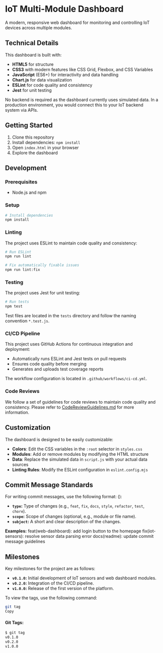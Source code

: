 # IoT Multi-Module Dashboard

A modern, responsive web dashboard for monitoring and controlling IoT devices across multiple modules.

## Technical Details

This dashboard is built with:

- **HTML5** for structure
- **CSS3** with modern features like CSS Grid, Flexbox, and CSS Variables
- **JavaScript** (ES6+) for interactivity and data handling
- **Chart.js** for data visualization
- **ESLint** for code quality and consistency
- **Jest** for unit testing

No backend is required as the dashboard currently uses simulated data. In a production environment, you would connect this to your IoT backend system via APIs.

## Getting Started

1. Clone this repository
2. Install dependencies: `npm install`
3. Open `index.html` in your browser
4. Explore the dashboard

## Development

### Prerequisites

- Node.js and npm

### Setup

```bash
# Install dependencies
npm install
```

### Linting

The project uses ESLint to maintain code quality and consistency:

```bash
# Run ESLint
npm run lint

# Fix automatically fixable issues
npm run lint:fix
```

### Testing

The project uses Jest for unit testing:

```bash
# Run tests
npm test
```

Test files are located in the `tests` directory and follow the naming convention `*.test.js`.

### CI/CD Pipeline

This project uses GitHub Actions for continuous integration and deployment:

- Automatically runs ESLint and Jest tests on pull requests
- Ensures code quality before merging
- Generates and uploads test coverage reports

The workflow configuration is located in `.github/workflows/ci-cd.yml`.

### Code Reviews

We follow a set of guidelines for code reviews to maintain code quality and consistency. Please refer to [CodeReviewGuidelines.md](CodeReviewGuidelines.md) for more information.

## Customization

The dashboard is designed to be easily customizable:

- **Colors**: Edit the CSS variables in the `:root` selector in `styles.css`
- **Modules**: Add or remove modules by modifying the HTML structure
- **Data**: Replace the simulated data in `script.js` with your actual data sources
- **Linting Rules**: Modify the ESLint configuration in `eslint.config.mjs`

## Commit Message Standards

For writing commit messages, use the following format:
<type>(<scope>): <subject>

- **`type`:** Type of changes (e.g., `feat`, `fix`, `docs`, `style`, `refactor`, `test`, `chore`).
- **`scope`:** Scope of changes (optional, e.g., module or file name).
- **`subject`:** A short and clear description of the changes.

**Examples:**
feat(web-dashboard): add login button to the homepage
fix(iot-sensors): resolve sensor data parsing error
docs(readme): update commit message guidelines

## Milestones

Key milestones for the project are as follows:

- **`v0.1.0`:** Initial development of IoT sensors and web dashboard modules.
- **`v0.2.0`:** Integration of the CI/CD pipeline.
- **`v1.0.0`:** Release of the first version of the platform.

To view the tags, use the following command:
```bash
git tag
Copy
```

#### **Git Tags:**
```bash
$ git tag
v0.1.0
v0.2.0
v1.0.0
```